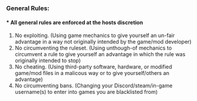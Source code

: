 ### General Rules:
#### * All general rules are enforced at the hosts discretion
1. No exploiting. (Using game mechanics to give yourself an un-fair advantage in a way not originally intended by the game/mod developer)
1. No circumventing the ruleset. (Using unthough-of mechanics to circumvent a rule to give yourself an advantage in which the rule was originally intended to stop)
1. No cheating. (Using third-party software, hardware, or modified game/mod files in a malicous way or to give yourself/others an advantage)
1. No circumventing bans. (Changing your Discord/steam/in-game username(s) to enter into games you are blacklisted from)
